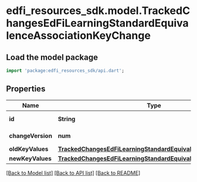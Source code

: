 # edfi_resources_sdk.model.TrackedChangesEdFiLearningStandardEquivalenceAssociationKeyChange

## Load the model package
```dart
import 'package:edfi_resources_sdk/api.dart';
```

## Properties
Name | Type | Description | Notes
------------ | ------------- | ------------- | -------------
**id** | **String** | Resource identifier | [optional] 
**changeVersion** | **num** | Change version | [optional] 
**oldKeyValues** | [**TrackedChangesEdFiLearningStandardEquivalenceAssociationKey**](TrackedChangesEdFiLearningStandardEquivalenceAssociationKey.md) |  | [optional] 
**newKeyValues** | [**TrackedChangesEdFiLearningStandardEquivalenceAssociationKey**](TrackedChangesEdFiLearningStandardEquivalenceAssociationKey.md) |  | [optional] 

[[Back to Model list]](../README.md#documentation-for-models) [[Back to API list]](../README.md#documentation-for-api-endpoints) [[Back to README]](../README.md)


